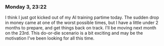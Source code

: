 ### Monday 3, 23:22

I think I just got kicked out of my AI training partime today. The sudden drop in money came at one of the worst possible times, but I have a little under 2 months to prepare, and get things back on track. I'll be moving next month on the 23rd. This do-or-die scenario is a bit exciting and may be the motivation I've been looking for all this time.
